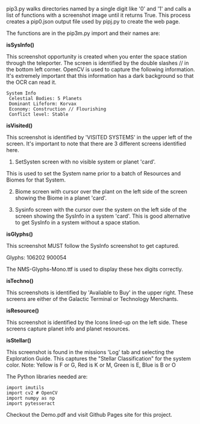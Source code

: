 pip3.py walks directories named by a single digit like '0' and '1' and calls a list of functions with a screenshot image until it returns True. This process creates a pip0.json output file used by pipj.py to create the web page. 

The functions are in the pip3m.py import and their names are:

**isSysInfo()**

This screenshot opportunity is created when you enter the space station through the teleporter. The screen is identified by the double slashes // in the bottom left corner. OpenCV is used to capture the following information. It's extremely important that this information has a dark background so that the OCR can read it.
```
System Info
 Celestial Bodies: 5 Planets
 Dominant Lifeform: Korvax
 Economy: Construction // Flourishing
 Conflict level: Stable
```
**isVisited()**

This screenshot is identified by 'VISITED SYSTEMS' in the upper left of the screen. It's important to note that there are 3 different screens identified here. 

1. SetSysten screen with no visible system or planet 'card'.

This is used to set the System name prior to a batch of Resources and Biomes for that System.

2. Biome screen with cursor over the plant on the left side of the screen showing the Biome in a planet 'card'.

3. Sysinfo screen with the cursor over the system on the left side of the screen showing the SysInfo in a system 'card'.
This is good alternative to get SysInfo in a system without a space station.

**isGlyphs()**

This screenshot MUST follow the SysInfo screenshot to get captured.

Glyphs: 106202 900054

The NMS-Glyphs-Mono.ttf is used to display these hex digits correctly.

**isTechno()**

This screenshots is identified by 'Avaliable to Buy' in the upper right. These screens are either of the Galactic Terminal or Technology Merchants.

**isResource()**

This screenshot is identified by the Icons lined-up on the left side. These screens capture planet info and planet resources.

**isStellar()**

This screenshot is found in the missions 'Log' tab and selecting the Exploration Guide.
This captures the "Stellar Classification" for the system color.
Note: Yellow is F or G, Red is K or M, Green is E, Blue is B or O 

The Python libraries needed are:
```
import imutils
import cv2 # OpenCV
import numpy as np
import pytesseract
```

Checkout the Demo.pdf and visit Github Pages site for this project.
